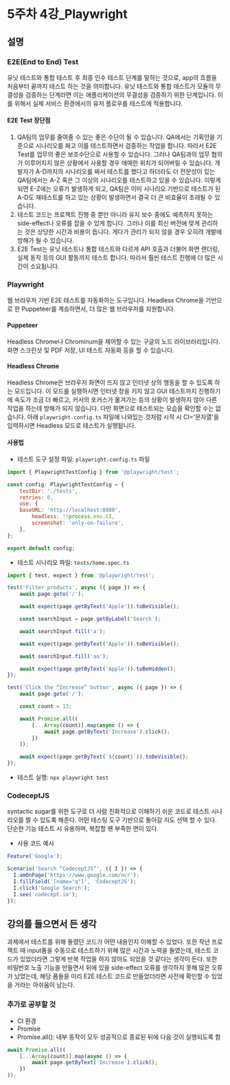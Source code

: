 # 5주차 4강\_Playwright

## 설명

### E2E(End to End) Test

유닛 테스트와 통합 테스트 후 최종 인수 테스트 단계를 말하는 것으로, app의 흐름을 처음부터 끝까지 테스트 하는 것을 의미합니다. 유닛 테스트와 통합 테스트가 모듈의 무결성을 검증하는 단계라면 이는 애플리케이션의 무결성을 검증하기 위한 단계입니다. 이를 위해서 실제 서비스 환경에서의 유저 플로우를 테스트에 적용합니다.

#### E2E Test 장단점

1. QA팀의 업무를 줄여줄 수 있는 좋은 수단이 될 수 있습니다. QA에서는 기획안을 기준으로 시나리오를 짜고 이를 테스트하면서 검증하는 작업을 합니다. 따라서 E2E Test를 업무의 좋은 보조수단으로 사용할 수 있습니다. 그러나 QA팀과의 업무 협의가 이루어지지 않은 상황에서 사용할 경우 애매한 위치가 되어버릴 수 있습니다. 개발자가 A-D까지의 시나리오를 짜서 테스트를 했다고 하더라도 더 전문성이 있는 QA팀에서는 A-Z 혹은 그 이상의 시나리오를 테스트하고 있을 수 있습니다. 이렇게 되면 E-Z에는 오류가 발생하게 되고, QA팀은 이미 시나리오 기반으로 테스트가 된 A-D도 재테스트를 하고 있는 상황이 발생하면서 결국 더 큰 비효율이 초래될 수 있습니다.
2. 테스트 코드는 프로젝트 진행 중 뿐만 아니라 유지 보수 중에도 예측하지 못하는 side-effect나 오류를 잡을 수 있게 합니다. 그러나 이를 최신 버전에 맞게 관리하는 것은 상당한 시간과 비용이 듭니다. 게다가 관리가 되지 않을 경우 오히려 개발에 방해가 될 수 있습니다.
3. E2E Test는 유닛 테스트나 통합 테스트와 다르게 API 호출과 더불어 화면 랜더링, 실제 동작 등의 GUI 활동까지 테스트 합니다. 따라서 훨씬 테스트 진행에 더 많은 시간이 소요됩니다.

### Playwright

웹 브라우저 기반 E2E 테스트를 자동화하는 도구입니다. Headless Chrome을 기반으로 한 Puppeteer를 계승하면서, 더 많은 웹 브라우저를 지원합니다.

#### Puppeteer

Headless Chrome나 Chrominum을 제어할 수 있는 구글의 노드 라이브러리입니다. 화면 스크린샷 및 PDF 저장, UI 테스트 자동화 등을 할 수 있습니다.

#### Headless Chrome

Headless Chrome은 브라우저 화면이 뜨지 않고 인터넷 상의 행동을 할 수 있도록 하는 모드입니다. 이 모드를 실행하시면 인터넷 창을 키지 않고 GUI 테스트까지 진행하기에 속도가 조금 더 빠르고, 커서의 포커스가 옮겨가는 등의 상황이 발생하지 않아 다른 작업을 하는데 방해가 되지 않습니다. 다만 화면으로 테스트되는 모습을 확인할 수는 없습니다. 아래 `playwright.config.ts` 파일에 나와있는 것처럼 시작 시 CI='문자열'을 입력하시면 Headless 모드로 테스트가 실행됩니다.

#### 사용법

* 테스트 도구 설정 파일: `playwright.config.ts` 파일

```jsx
import { PlaywrightTestConfig } from '@playwright/test';

const config: PlaywrightTestConfig = {
    testDir: './tests',
    retries: 0,
    use: {
    baseURL: 'http://localhost:8080',
        headless: !!process.env.CI,
        screenshot: 'only-on-failure',
    },
};

export default config;
```

* 테스트 시나리오 파일: `tests/home.spec.ts`

```jsx
import { test, expect } from '@playwright/test';

test('Filter products', async ({ page }) => {
    await page.goto('/');

    await expect(page.getByText('Apple')).toBeVisible();

    const searchInput = page.getByLabel('Search');

    await searchInput.fill('a');

    await expect(page.getByText('Apple')).toBeVisible();

    await searchInput.fill('aa');

    await expect(page.getByText('Apple')).toBeHidden();
});

test('Click the “Increase” button', async ({ page }) => {
    await page.goto('/');

    const count = 13;

    await Promise.all((
        [...Array(count)].map(async () => {
            await page.getByText('Increase').click();
        })
    ));

    await expect(page.getByText(`${count}`)).toBeVisible();
});
```

* 테스트 실행: `npx playwright test`

### CodeceptJS

syntactic sugar를 위한 도구로 더 사람 친화적으로 이해하기 쉬운 코드로 테스트 시나리오를 짤 수 있도록 해준다. 어떤 테스팅 도구 기반으로 돌아갈 지도  선택 할 수 있다. 단순한 기능 테스트 시 유용하며, 복잡할 떈 부족한 면이 있다.

* 사용 코드 예시

```jsx
Feature('Google');

Scenario('Search “CodeceptJS”', ({ I }) => {
  I.amOnPage('https://www.google.com/ncr');
  I.fillField('[name="q"]', 'CodeceptJS');
  I.click('Google Search');
  I.see('codecept.io');
});
```

## 강의를 들으면서 든 생각

과제에서 테스트를 위해 돌렸던 코드가 어떤 내용인지 이해할 수 있었다. 또한 작년 프로젝트 때 input폼을 수동으로 테스트하기 위해 많은 시간과 노력을 들였는데, 테스트 코드가 있었더라면 그렇게 반복 작업을 하지 않아도 되었을 것 같다는 생각이 든다. 또한 비밀번호 노출 기능을 만들면서 뒤에 있을 side-effect 오류를 생각하지 못해 많은 오류가 났었는데, 해당 폼들을 미리 E2E 테스트 코드로 만들었더라면 사전에 확인할 수 있었을 거라는 아쉬움이 남는다.

### 추가로 공부할 것

* CI 환경
* Promise
* Promise.all(): 내부 동작이 모두 성공적으로 종료된 뒤에 다음 것이 실행되도록 함

```jsx
await Promise.all((
    [...Array(count)].map(async () => {
        await page.getByText('Increase').click();
    })
));
```
